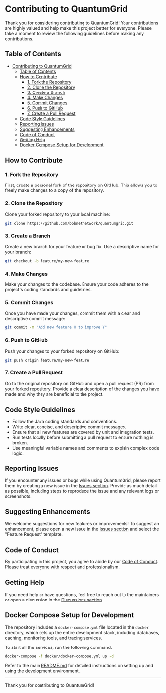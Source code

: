 
# Contributing to QuantumGrid

Thank you for considering contributing to QuantumGrid! Your contributions are highly valued and help make this project better for everyone. Please take a moment to review the following guidelines before making any contributions.

## Table of Contents

- [Contributing to QuantumGrid](#contributing-to-quantumgrid)
  - [Table of Contents](#table-of-contents)
  - [How to Contribute](#how-to-contribute)
    - [1. Fork the Repository](#1-fork-the-repository)
    - [2. Clone the Repository](#2-clone-the-repository)
    - [3. Create a Branch](#3-create-a-branch)
    - [4. Make Changes](#4-make-changes)
    - [5. Commit Changes](#5-commit-changes)
    - [6. Push to GitHub](#6-push-to-github)
    - [7. Create a Pull Request](#7-create-a-pull-request)
  - [Code Style Guidelines](#code-style-guidelines)
  - [Reporting Issues](#reporting-issues)
  - [Suggesting Enhancements](#suggesting-enhancements)
  - [Code of Conduct](#code-of-conduct)
  - [Getting Help](#getting-help)
  - [Docker Compose Setup for Development](#docker-compose-setup-for-development)

## How to Contribute

### 1. Fork the Repository

First, create a personal fork of the repository on GitHub. This allows you to freely make changes to a copy of the repository.

### 2. Clone the Repository

Clone your forked repository to your local machine:

```bash
git clone https://github.com/bobnetnetwork/quantumgrid.git
```

### 3. Create a Branch

Create a new branch for your feature or bug fix. Use a descriptive name for your branch:

```bash
git checkout -b feature/my-new-feature
```

### 4. Make Changes

Make your changes to the codebase. Ensure your code adheres to the project's coding standards and guidelines.

### 5. Commit Changes

Once you have made your changes, commit them with a clear and descriptive commit message:

```bash
git commit -m "Add new feature X to improve Y"
```

### 6. Push to GitHub

Push your changes to your forked repository on GitHub:

```bash
git push origin feature/my-new-feature
```

### 7. Create a Pull Request

Go to the original repository on GitHub and open a pull request (PR) from your forked repository. Provide a clear description of the changes you have made and why they are beneficial to the project.

## Code Style Guidelines

- Follow the Java coding standards and conventions.
- Write clear, concise, and descriptive commit messages.
- Ensure that all new features are covered by unit and integration tests.
- Run tests locally before submitting a pull request to ensure nothing is broken.
- Use meaningful variable names and comments to explain complex code logic.

## Reporting Issues

If you encounter any issues or bugs while using QuantumGrid, please report them by creating a new issue in the [Issues section](https://github.com/bobnetnetwork/quantumgrid/issues). Provide as much detail as possible, including steps to reproduce the issue and any relevant logs or screenshots.

## Suggesting Enhancements

We welcome suggestions for new features or improvements! To suggest an enhancement, please open a new issue in the [Issues section](https://github.com/bobnetnetwork/quantumgrid/issues) and select the "Feature Request" template.

## Code of Conduct

By participating in this project, you agree to abide by our [Code of Conduct](CODE_OF_CONDUCT.md). Please treat everyone with respect and professionalism.

## Getting Help

If you need help or have questions, feel free to reach out to the maintainers or open a discussion in the [Discussions section](https://github.com/bobnetnetwork/quantumgrid/discussions).

## Docker Compose Setup for Development

The repository includes a `docker-compose.yml` file located in the `docker` directory, which sets up the entire development stack, including databases, caching, monitoring tools, and tracing services.

To start all the services, run the following command:

```bash
docker-compose -f docker/docker-compose.yml up -d
```

Refer to the main [README.md](README.md) for detailed instructions on setting up and using the development environment.

---

Thank you for contributing to QuantumGrid!
